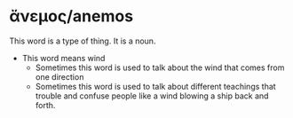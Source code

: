 # ἄνεμος/anemos
This word is a type of thing. It is a noun.
* This word means wind
    * Sometimes this word is used to talk about the wind that comes from one direction
    * Sometimes this word is used to talk about different teachings that trouble and confuse people like a wind blowing a ship back and forth.
